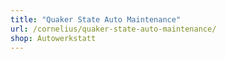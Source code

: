 ```yaml
---
title: "Quaker State Auto Maintenance"
url: /cornelius/quaker-state-auto-maintenance/
shop: Autowerkstatt
---
```


